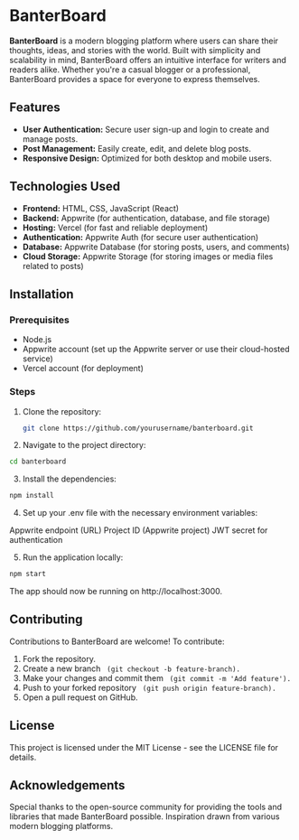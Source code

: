 # BanterBoard

**BanterBoard** is a modern blogging platform where users can share their thoughts, ideas, and stories with the world. Built with simplicity and scalability in mind, BanterBoard offers an intuitive interface for writers and readers alike. Whether you're a casual blogger or a professional, BanterBoard provides a space for everyone to express themselves.

## Features

- **User Authentication:** Secure user sign-up and login to create and manage posts.
- **Post Management:** Easily create, edit, and delete blog posts.
- **Responsive Design:** Optimized for both desktop and mobile users.

## Technologies Used

- **Frontend:** HTML, CSS, JavaScript (React)
- **Backend:** Appwrite (for authentication, database, and file storage)
- **Hosting:** Vercel (for fast and reliable deployment)
- **Authentication:** Appwrite Auth (for secure user authentication)
- **Database:** Appwrite Database (for storing posts, users, and comments)
- **Cloud Storage:** Appwrite Storage (for storing images or media files related to posts)

## Installation

### Prerequisites

- Node.js
- Appwrite account (set up the Appwrite server or use their cloud-hosted service)
- Vercel account (for deployment)

### Steps

1. Clone the repository:

   ```bash
   git clone https://github.com/yourusername/banterboard.git
2. Navigate to the project directory:

```bash
cd banterboard
```
3. Install the dependencies:
```bash
npm install
```
4. Set up your .env file with the necessary environment variables:

Appwrite endpoint (URL)
Project ID (Appwrite project)
JWT secret for authentication

5. Run the application locally:

```bash
npm start
```
The app should now be running on http://localhost:3000.

## Contributing
Contributions to BanterBoard are welcome! To contribute:

1. Fork the repository.
2. Create a new branch ``` (git checkout -b feature-branch).```
3. Make your changes and commit them  ``` (git commit -m 'Add feature').```
4. Push to your forked repository ``` (git push origin feature-branch).```
5. Open a pull request on GitHub.

## License
This project is licensed under the MIT License - see the LICENSE file for details.

## Acknowledgements
Special thanks to the open-source community for providing the tools and libraries that made BanterBoard possible.
Inspiration drawn from various modern blogging platforms.
